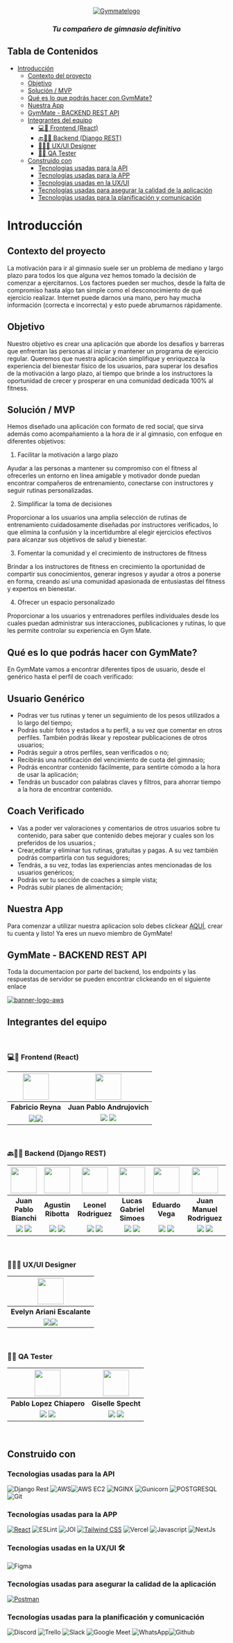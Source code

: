 <div align="center">
  <a href="https://ibb.co/XjfJb7T"><img src="https://i.ibb.co/sbp32Kr/Gymmatelogo.png" alt="Gymmatelogo"></a>
  <h3><em>Tu compañero de gimnasio definitivo</em></h3>
</div>

## Tabla de Contenidos
- [Introducción](#introducción)
  - [Contexto del proyecto](#contexto-del-proyecto)
  - [Objetivo](#objetivo)
  - [Solución / MVP](#solución--mvp)
  - [Qué es lo que podrás hacer con GymMate?](#qué-es-lo-que-podrás-hacer-con-gymmate)
  - [Nuestra App](#nuestra-app)
  - [GymMate - BACKEND REST API](#gymmate---backend-rest-api)
  - [Integrantes del equipo](#integrantes-del-equipo)
    - [💻🎨 Frontend (React)](#-frontend-react)
    - [🔙👨‍💻 Backend (Django REST)](#-backend-django-rest)
    - [🎨👨‍🎨 UX/UI Designer](#-uxui-designer)
    - [🐛🐞 QA Tester](#-qa-tester)
  - [Construido con](#construido-con)
    - [Tecnologias usadas para la API](#tecnologias-usadas-para-la-api)
    - [Tecnologías usadas para la APP](#tecnologías-usadas-para-la-app)
    - [Tecnologías usadas en la UX/UI](#tecnologías-usadas-en-la-uxui-%EF%B8%8F)
    - [Tecnologías usadas para asegurar la calidad de la aplicación](#tecnologías-usadas-para-asegurar-la-calidad-de-la-aplicación)
    - [Tecnologías usadas para la planificación y comunicación](#tecnologías-usadas-para-la-planificación-y-comunicación)

# Introducción

## Contexto del proyecto
La motivación para ir al gimnasio suele ser un problema de mediano y largo plazo para todos los que alguna vez hemos tomado la decisión de comenzar a ejercitarnos. Los factores pueden ser muchos, desde la falta de compromiso hasta algo tan simple como el desconocimiento de qué ejercicio realizar. Internet puede darnos una mano, pero hay mucha información (correcta e incorrecta) y esto puede abrumarnos rápidamente.

## Objetivo
Nuestro objetivo es crear una aplicación que aborde los desafios y barreras que enfrentan las personas al iniciar y mantener un programa de ejercicio regular. Queremos que nuestra aplicación simplifique y enriquezca la experiencia del bienestar físico de los usuarios, para superar los desafios de la motivación a largo plazo, al tiempo que brinde a los instructores la oportunidad de crecer y prosperar en una comunidad dedicada 100% al fitness.

## Solución / MVP
Hemos diseñado una aplicación con formato de red social, que sirva además como acompañamiento a la hora de ir al gimnasio, con enfoque en diferentes objetivos:

1. Facilitar la motivación a largo plazo

Ayudar a las personas a mantener su compromiso con el fitness al ofrecerles un entorno en línea amigable y motivador donde puedan encontrar compañeros de entrenamiento, conectarse con instructores y seguir rutinas personalizadas.

2. Simplificar la toma de decisiones

Proporcionar a los usuarios una amplia selección de rutinas de entrenamiento cuidadosamente diseñadas por instructores verificados, lo que elimina la confusión y la incertidumbre al elegir ejercicios efectivos para alcanzar sus objetivos de salud y bienestar.

3. Fomentar la comunidad y el crecimiento de instructores de fitness

Brindar a los instructores de fitness en crecimiento la oportunidad de compartir sus conocimientos, generar ingresos y ayudar a otros a ponerse en forma, creando así una comunidad apasionada de entusiastas del fitness y expertos en bienestar.

4. Ofrecer un espacio personalizado

Proporcionar a los usuarios y entrenadores perfiles individuales desde los cuales puedan administrar sus interacciones, publicaciones y rutinas, lo que les permite controlar su experiencia en Gym Mate.

## Qué es lo que podrás hacer con GymMate?
En GymMate vamos a encontrar diferentes tipos de usuario, desde el genérico hasta el perfil de coach verificado:

  ## Usuario Genérico
  - Podras ver tus rutinas y tener un seguimiento de los pesos utilizados a lo largo del tiempo;
  - Podrás subir fotos y estados a tu perfil, a su vez que comentar en otros perfiles. También podrás likear y repostear publicaciones de otros usuarios;
  - Podrás seguir a otros perfiles, sean verificados o no;
  - Recibirás una notificación del vencimiento de cuota del gimnasio;
  - Podrás encontrar contenido fácilmente, para sentirte cómodo a la hora de usar la aplicación;
  - Tendrás un buscador con palabras claves y filtros, para ahorrar tiempo a la hora de encontrar contenido.

  ## Coach Verificado
  - Vas a poder ver valoraciones y comentarios de otros usuarios sobre tu contenido, para saber que contenido debes mejorar y cuales son los preferidos de los usuarios.;
  - Crear,editar y eliminar tus rutinas, gratuitas y pagas. A su vez también podrás compartirla con tus seguidores;
  - Tendrás, a su vez, todas las experiencias antes mencionadas de los usuarios genéricos;
  - Podrás ver tu sección de coaches a simple vista;
  - Podrás subir planes de alimentación;

## Nuestra App

Para comenzar a utilizar nuestra aplicacion solo debes clickear [AQUÍ](https://s11-18-m-python-react.vercel.app), crear tu cuenta y listo! Ya eres un nuevo miembro de GymMate!

## GymMate - BACKEND REST API

Toda la documentacion por parte del backend, los endpoints y las respuestas de servidor se pueden encontrar clickeando en el siguiente enlace

<a href="https://github.com/No-Country/s11-18-m-python-react/blob/main/backend/README.md"><img src="https://i.ibb.co/PctbcW8/banner-logo-aws.png" alt="banner-logo-aws" border="0" /></a>



## Integrantes del equipo

</br>

### 💻🎨 Frontend (React)
| <img src="https://avatars.githubusercontent.com/u/64472105?v=4" height=60>|<img src="https://avatars.githubusercontent.com/u/86315284?v=4" height=60>|
|:-:|:-:|
| **Fabricio Reyna**| **Juan Pablo Andrujovich**|
|<a href="https://github.com/FabricioReyna"><img src="https://img.shields.io/badge/github-%23121011.svg?&style=for-the-badge&logo=github&logoColor=white"/></a><a href="https://www.linkedin.com/in/fabridevtoll/"><img src="https://img.shields.io/badge/linkedin%20-%230077B5.svg?&style=for-the-badge&logo=linkedin&logoColor=white"/></a> | <a href="https://github.com/juanpablo1978"> <img src="https://img.shields.io/badge/github-%23121011.svg?&style=for-the-badge&logo=github&logoColor=white"/></a> <a href="https://www.linkedin.com/in/juan-pablo-andrujovich-921386189/"> <img src="https://img.shields.io/badge/linkedin%20-%230077B5.svg?&style=for-the-badge&logo=linkedin&logoColor=white"/></a> |

</br>

### 🔙👨‍💻 Backend (Django REST)
| <img src="https://avatars.githubusercontent.com/u/108707098?v=4" height=60>|<img src="https://avatars.githubusercontent.com/u/122037519?v=4" height=60>| <img src="https://avatars.githubusercontent.com/u/114777251?v=4" height=60>| <img src="https://media.licdn.com/dms/image/C4D03AQEkg5lcplnbXA/profile-displayphoto-shrink_800_800/0/1543170521473?e=1700092800&v=beta&t=nqIChYol9gKMhKNgSNPFWD4OCDig8CxuwANfvcs05Uk" height=60>| <img src="https://ca.slack-edge.com/T032Y55Q6VC-U05T8NDD117-b02b3e40019d-512" height=60>| <img src="https://avatars.githubusercontent.com/u/44900202?v=4" height=60>|
|:-:|:-:|:-:|:-:|:-:|:-:|
| **Juan Pablo Bianchi**| **Agustin Ribotta**| **Leonel Rodriguez** | **Lucas Gabriel Simoes**| **Eduardo Vega**| **Juan Manuel Rodriguez**|
|<a href="https://github.com/JuanBianchi"> <img src="https://img.shields.io/badge/github-%23121011.svg?&style=for-the-badge&logo=github&logoColor=white"/></a> <a href="https://www.linkedin.com/in/juan-pablo-bianchi/"> <img src="https://img.shields.io/badge/linkedin%20-%230077B5.svg?&style=for-the-badge&logo=linkedin&logoColor=white"/></a> | <a href="https://github.com/AgustinRibotta"> <img src="https://img.shields.io/badge/github-%23121011.svg?&style=for-the-badge&logo=github&logoColor=white"/></a> <a href="https://www.linkedin.com/in/agustin-ribotta/"> <img src="https://img.shields.io/badge/linkedin%20-%230077B5.svg?&style=for-the-badge&logo=linkedin&logoColor=white"/></a> | <a href="https://github.com/Leonel0805"> <img src="https://img.shields.io/badge/github-%23121011.svg?&style=for-the-badge&logo=github&logoColor=white"/></a> <a href="https://www.linkedin.com/in/leonel-rodriguez-6729b5211/"> <img src="https://img.shields.io/badge/linkedin%20-%230077B5.svg?&style=for-the-badge&logo=linkedin&logoColor=white"/></a> | <a href="https://github.com/LucasSimoesMDP"> <img src="https://img.shields.io/badge/github-%23121011.svg?&style=for-the-badge&logo=github&logoColor=white"/></a> <a href="https://www.linkedin.com/in/lucas-gabriel-simoes/"> <img src="https://img.shields.io/badge/linkedin%20-%230077B5.svg?&style=for-the-badge&logo=linkedin&logoColor=white"/></a> | <a href="https://github.com/EduardoVega04"> <img src="https://img.shields.io/badge/github-%23121011.svg?&style=for-the-badge&logo=github&logoColor=white"/></a> <a href="https://www.linkedin.com/in/eduardo-andres-vega/"> <img src="https://img.shields.io/badge/linkedin%20-%230077B5.svg?&style=for-the-badge&logo=linkedin&logoColor=white"/></a> | <a href="https://github.com/rodrjm"> <img src="https://img.shields.io/badge/github-%23121011.svg?&style=for-the-badge&logo=github&logoColor=white"/></a> <a href="https://www.linkedin.com/in/rodriguez-juanmanuel/"> <img src="https://img.shields.io/badge/linkedin%20-%230077B5.svg?&style=for-the-badge&logo=linkedin&logoColor=white"/></a> |

</br>

### 🎨👨‍🎨 UX/UI Designer
| <img src="https://avatars.githubusercontent.com/u/146881403?v=4" height=60>|
|:-:|
| **Evelyn Ariani Escalante**|
|<a href="https://www.behance.net/evelynarianiUXer"><img src="https://img.shields.io/badge/Behance-0054F7?style=for-the-badge&logo=behance&logoColor=white"/><a href="https://www.linkedin.com/in/evelynarianiescalante/"><img src="https://img.shields.io/badge/linkedin%20-%230077B5.svg?&style=for-the-badge&logo=linkedin&logoColor=white"/></a>

</br>

### 🐛🐞 QA Tester
| <img src="https://media.licdn.com/dms/image/C4D03AQGt-hXvXIm54g/profile-displayphoto-shrink_800_800/0/1651542380358?e=1700092800&v=beta&t=BcFWAApYegHMFTHwxxDBZyCUoJBwOi3E323hFS1FS1I" height=60>| <img src="https://i.ibb.co/ggk2bPw/a08c5e61-6f56-4b79-8052-23dc346ed4c8.jpg" height=60>|
|:-:|:-:|
| **Pablo Lopez Chiapero** |**Giselle Specht** |
|<a href="https://github.com/Esplenio79"><img src="https://img.shields.io/badge/github-%23121011.svg?&style=for-the-badge&logo=github&logoColor=white"/></a> <a href="https://www.linkedin.com/in/pablo-lopez-chiapero/"><img src="https://img.shields.io/badge/linkedin%20-%230077B5.svg?&style=for-the-badge&logo=linkedin&logoColor=white"/></a>|<a href="https://github.com/G1s3"><img src="https://img.shields.io/badge/github-%23121011.svg?&style=for-the-badge&logo=github&logoColor=white"/></a> <a href="https://www.linkedin.com/in/giselle-m-specht/"><img src="https://img.shields.io/badge/linkedin%20-%230077B5.svg?&style=for-the-badge&logo=linkedin&logoColor=white"/></a>

</br>

## Construido con

### Tecnologias usadas para la API
![Django Rest](https://img.shields.io/badge/django_rest_-3.14.0-ED1C24?style=for-the-badge&logo=django&logoColor=white)
![AWS](https://img.shields.io/badge/-AWS-ffa500?logo=amazonaws&logoColor=white&style=for-the-badge)![AWS EC2](https://img.shields.io/badge/-AWS_EC2-ffa500?logo=amazonec2&logoColor=white&style=for-the-badge)
![NGINX](https://img.shields.io/badge/-NGINX-white?logo=nginx&logoColor=008000&style=for-the-badge)
![Gunicorn](https://img.shields.io/badge/Gunicorn-00000?style=for-the-badge&logo=gunicorn&logoColor=green&color=white)
![POSTGRESQL](https://img.shields.io/badge/PostgreSQL-00000?style=for-the-badge&logo=postgresql&logoColor=blue&color=white)
![Git](https://img.shields.io/badge/git-00000?style=for-the-badge&logo=git&color=white)

### Tecnologías usadas para la APP
[![React](https://img.shields.io/badge/React-61DAFB?style=for-the-badge&logo=react&logoColor=white)](https://reactjs.org/)
![ESLint](https://img.shields.io/badge/ESLint-ADD8E6?style=for-the-badge&logo=eslint&logoColor=white)
![JOI](https://img.shields.io/badge/joi-00000?style=for-the-badge&logo=npm&color=red)
 [![Tailwind CSS](https://img.shields.io/badge/Tailwind%20CSS-38b2ac?style=for-the-badge&logo=tailwind-css&logoColor=white)](https://tailwindcss.com/)
 ![Vercel](https://img.shields.io/badge/vercel-00000?style=for-the-badge&logo=vercel&logoColor=black&color=white)
 ![Javascript](https://img.shields.io/badge/-JavaScript-FFFF00?logo=javascript&logoColor=000000&style=for-the-badge)
![NextJs](https://img.shields.io/badge/-NextJS-FFFFFF?logo=nextdotjs&logoColor=000000&style=for-the-badge)
### Tecnologías usadas en la UX/UI 🛠️
![Figma](https://img.shields.io/badge/Figma-%23F24E1E.svg?style=for-the-badge&logo=Figma&logoColor=white) 

### Tecnologías usadas para asegurar la calidad de la aplicación
 [![Postman](https://img.shields.io/badge/Postman-10.15-FF6C37?style=for-the-badge&logo=postman&logoColor=white)](https://www.postman.com/)

### Tecnologías usadas para la planificación y comunicación

![Discord](https://img.shields.io/badge/Discord-5865F2?style=for-the-badge&logo=Discord&logoColor=fff) ![Trello](https://img.shields.io/badge/Trello-095ED8?style=for-the-badge&logo=Trello&logoColor=fff) ![Slack](https://img.shields.io/badge/Slack-%234A154B?style=for-the-badge&logo=Slack&logoColor=white) ![Google Meet](https://img.shields.io/badge/Google_Meet-FF0000?style=for-the-badge&logo=Google-Meet&logoColor=fff) ![WhatsApp](https://img.shields.io/badge/WhatsApp-25D366?style=for-the-badge&logo=WhatsApp&logoColor=fff)![Github](https://img.shields.io/badge/github-00000?style=for-the-badge&logo=github&color=black)

